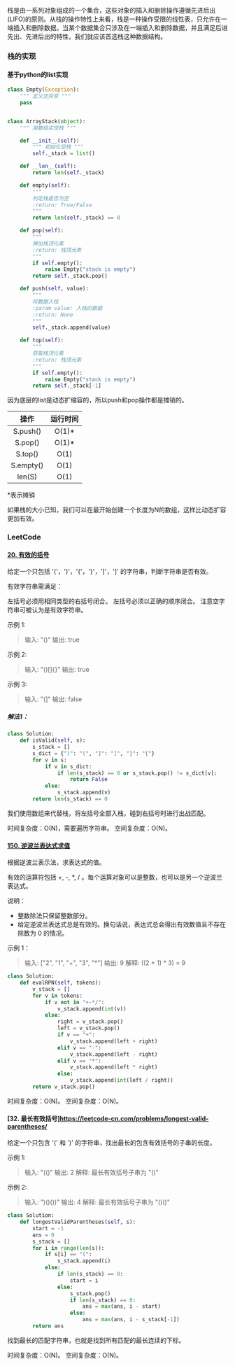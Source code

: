 栈是由一系列对象组成的一个集合，这些对象的插入和删除操作遵循先进后出(LIFO)的原则。从栈的操作特性上来看，栈是一种操作受限的线性表，只允许在一端插入和删除数据。当某个数据集合只涉及在一端插入和删除数据，并且满足后进先出、先进后出的特性，我们就应该首选栈这种数据结构。

### 栈的实现

#### 基于python的list实现

```python
class Empty(Exception):
    """ 定义空异常 """
    pass


class ArrayStack(object):
    """ 用数组实现栈 """

    def __init__(self):
        """ 初始化空栈 """
        self._stack = list()

    def __len__(self):
        return len(self._stack)

    def empty(self):
        """
        判定栈是否为空
        :return: True/False
        """
        return len(self._stack) == 0

    def pop(self):
        """
        弹出栈顶元素
        :return: 栈顶元素
        """
        if self.empty():
            raise Empty("stack is empty")
        return self._stack.pop()

    def push(self, value):
        """
        将数据入栈
        :param value: 入栈的数据
        :return: None
        """
        self._stack.append(value)

    def top(self):
        """
        获取栈顶元素
        :return: 栈顶元素
        """
        if self.empty():
            raise Empty("stack is empty")
        return self._stack[-1]
```

因为底层的list是动态扩缩容的，所以push和pop操作都是摊销的。

|   操作    | 运行时间 |
| :-------: | :------: |
| S.push()  |  O(1)*   |
|  S.pop()  |  O(1)*   |
|  S.top()  |   O(1)   |
| S.empty() |   O(1)   |
|  len(S)   |   O(1)   |

*表示摊销

如果栈的大小已知，我们可以在最开始创建一个长度为N的数组，这样比动态扩容更加有效。

### LeetCode

#### [20. 有效的括号](https://leetcode-cn.com/problems/valid-parentheses/)

给定一个只包括 '('，')'，'{'，'}'，'['，']' 的字符串，判断字符串是否有效。

有效字符串需满足：

左括号必须用相同类型的右括号闭合。
左括号必须以正确的顺序闭合。
注意空字符串可被认为是有效字符串。

示例 1:

>输入: "()"
输出: true

示例 2:

>输入: "()[]{}"
输出: true

示例 3:

>输入: "(]"
输出: false

##### 解法1：

```python
class Solution:
    def isValid(self, s):
        s_stack = []
        s_dict = {")": "(", "]": "[", "}": "{"}
        for v in s:
            if v in s_dict:
                if len(s_stack) == 0 or s_stack.pop() != s_dict[v]:
                    return False
            else:
                s_stack.append(v)
        return len(s_stack) == 0
```

我们使用数组来代替栈，将左括号全部入栈，碰到右括号时进行出战匹配。

时间复杂度：O(N)，需要遍历字符串。
空间复杂度：O(N)。

#### [150. 逆波兰表达式求值](https://leetcode-cn.com/problems/evaluate-reverse-polish-notation/)

根据逆波兰表示法，求表达式的值。

有效的运算符包括 +, -, *, / 。每个运算对象可以是整数，也可以是另一个逆波兰表达式。

说明：

+ 整数除法只保留整数部分。
+ 给定逆波兰表达式总是有效的。换句话说，表达式总会得出有效数值且不存在除数为 0 的情况。

示例 1：

>输入: ["2", "1", "+", "3", "*"]
输出: 9
解释: ((2 + 1) * 3) = 9

```python
class Solution:
    def evalRPN(self, tokens):
        v_stack = []
        for v in tokens:
            if v not in "+-*/":
                v_stack.append(int(v))
            else:
                right = v_stack.pop()
                left = v_stack.pop()
                if v == "+":
                    v_stack.append(left + right)
                elif v == "-":
                    v_stack.append(left - right)
                elif v == "*":
                    v_stack.append(left * right)
                else:
                    v_stack.append(int(left / right))
        return v_stack.pop()
```

时间复杂度：O(N)。
空间复杂度：O(N)。

#### [32. 最长有效括号]https://leetcode-cn.com/problems/longest-valid-parentheses/

给定一个只包含 '(' 和 ')' 的字符串，找出最长的包含有效括号的子串的长度。

示例 1:

>输入: "(()"
输出: 2
解释: 最长有效括号子串为 "()"

示例 2:

>输入: ")()())"
输出: 4
解释: 最长有效括号子串为 "()()"

```python
class Solution:
    def longestValidParentheses(self, s):
        start = -1
        ans = 0
        s_stack = []
        for i in range(len(s)):
            if s[i] == "(":
                s_stack.append(i)
            else:
                if len(s_stack) == 0:
                    start = i
                else:
                    s_stack.pop()
                    if len(s_stack) == 0:
                        ans = max(ans, i - start)
                    else:
                        ans = max(ans, i - s_stack[-1])
        return ans
```

找到最长的匹配字符串，也就是找到所有匹配的最长连续的下标。

时间复杂度：O(N)。
空间复杂度：O(N)。

